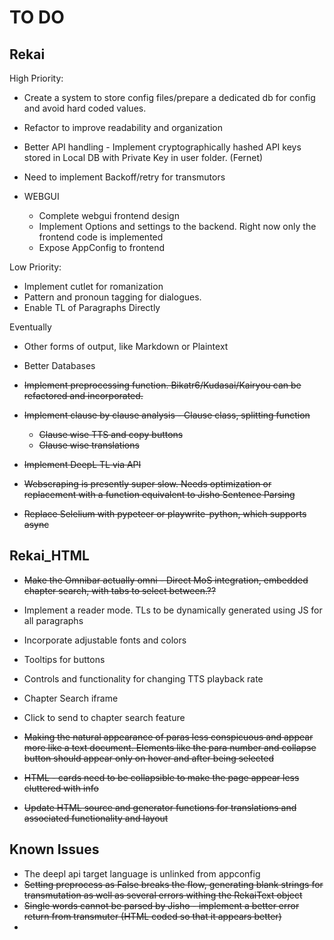 
# TO DO

## Rekai
High Priority:
- Create a system to store config files/prepare a dedicated db for config and avoid hard coded values.
- Refactor to improve readability and organization
- Better API handling - Implement cryptographically hashed API keys stored in Local DB with Private Key in user folder. (Fernet)
- Need to implement Backoff/retry for transmutors

- WEBGUI
    - Complete webgui frontend design
    - Implement Options and settings to the backend. Right now only the frontend code is implemented
    - Expose AppConfig to frontend

Low Priority:
- Implement cutlet for romanization
- Pattern and pronoun tagging for dialogues.
- Enable TL of Paragraphs Directly

Eventually
- Other forms of output, like Markdown or Plaintext
- Better Databases


- ~~Implement preprocessing function. Bikatr6/Kudasai/Kairyou can be refactored and incorporated.~~
- ~~Implement clause by clause analysis - Clause class, splitting function~~
  - ~~Clause wise TTS and copy buttons~~
  - ~~Clause wise translations~~
- ~~Implement DeepL TL via API~~
- ~~Webscraping is presently super slow. Needs optimization or replacement with a function equivalent to Jisho Sentence Parsing~~
- ~~Replace Selelium with pypeteer or playwrite-python, which supports async~~

## Rekai_HTML

- ~~Make the Omnibar actually omni - Direct MoS integration, embedded chapter search, with tabs to select between.??~~
- Implement a reader mode. TLs to be dynamically generated using JS for all paragraphs
- Incorporate adjustable fonts and colors
- Tooltips for buttons
- Controls and functionality for changing TTS playback rate 
- Chapter Search iframe
- Click to send to chapter search feature

- ~~Making the natural appearance of paras less conspicuous and appear more like a text document. Elements like the para number and collapse button should appear only on hover and after being selected~~
- ~~HTML - cards need to be collapsible to make the page appear less cluttered with info~~
- ~~Update HTML source and generator functions for translations and associated functionality and layout~~


## Known Issues
- The deepl api target language is unlinked from appconfig
- ~~Setting preprocess as False breaks the flow, generating blank strings for transmutation as well as several errors withing the RekaiText object~~
- ~~Single words cannot be parsed by Jisho - implement a better error return from transmuter (HTML coded so that it appears better)~~
- 
